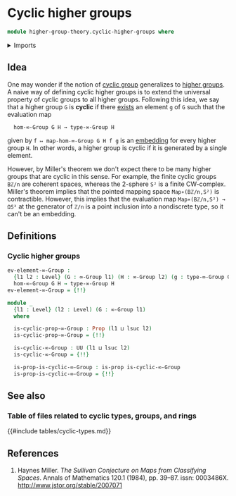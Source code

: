 # Cyclic higher groups

```agda
module higher-group-theory.cyclic-higher-groups where
```

<details><summary>Imports</summary>

```agda
open import foundation.embeddings
open import foundation.existential-quantification
open import foundation.propositions
open import foundation.universe-levels

open import higher-group-theory.higher-groups
open import higher-group-theory.homomorphisms-higher-groups
```

</details>

## Idea

One may wonder if the notion of [cyclic group](group-theory.cyclic-groups.md)
generalizes to [higher groups](higher-group-theory.higher-groups.md). A naive
way of defining cyclic higher groups is to extend the universal property of
cyclic groups to all higher groups. Following this idea, we say that a higher
group `G` is **cyclic** if there
[exists](foundation.existential-quantification.md) an element `g` of `G` such
that the evaluation map

```text
  hom-∞-Group G H → type-∞-Group H
```

given by `f ↦ map-hom-∞-Group G H f g` is an
[embedding](foundation.embeddings.md) for every higher group `H`. In other
words, a higher group is cyclic if it is generated by a single element.

However, by Miller's theorem we don't expect there to be many higher groups that
are cyclic in this sense. For example, the finite cyclic groups `Bℤ/n` are
coherent spaces, whereas the 2-sphere `S²` is a finite CW-complex. Miller's
theorem implies that the pointed mapping space `Map∗(Bℤ/n,S²)` is contractible.
However, this implies that the evaluation map `Map∗(Bℤ/n,S²) → ΩS²` at the
generator of `ℤ/n` is a point inclusion into a nondiscrete type, so it can't be
an embedding.

## Definitions

### Cyclic higher groups

```agda
ev-element-∞-Group :
  {l1 l2 : Level} (G : ∞-Group l1) (H : ∞-Group l2) (g : type-∞-Group G) →
  hom-∞-Group G H → type-∞-Group H
ev-element-∞-Group = {!!}

module _
  {l1 : Level} (l2 : Level) (G : ∞-Group l1)
  where

  is-cyclic-prop-∞-Group : Prop (l1 ⊔ lsuc l2)
  is-cyclic-prop-∞-Group = {!!}

  is-cyclic-∞-Group : UU (l1 ⊔ lsuc l2)
  is-cyclic-∞-Group = {!!}

  is-prop-is-cyclic-∞-Group : is-prop is-cyclic-∞-Group
  is-prop-is-cyclic-∞-Group = {!!}
```

## See also

### Table of files related to cyclic types, groups, and rings

{{#include tables/cyclic-types.md}}

## References

1. Haynes Miller. _The Sullivan Conjecture on Maps from Classifying Spaces_.
   Annals of Mathematics 120.1 (1984), pp. 39–87. issn: 0003486X.
   <http://www.jstor.org/stable/2007071>
